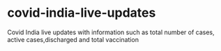 # covid-india-live-updates
Covid India live updates with information such as total number of cases, active cases,discharged and total vaccination


